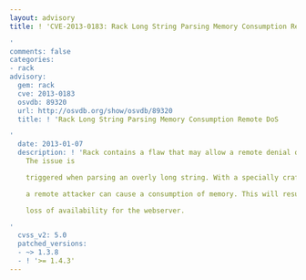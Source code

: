 ```yaml
---
layout: advisory
title: ! 'CVE-2013-0183: Rack Long String Parsing Memory Consumption Remote DoS

'
comments: false
categories:
- rack
advisory:
  gem: rack
  cve: 2013-0183
  osvdb: 89320
  url: http://osvdb.org/show/osvdb/89320
  title: ! 'Rack Long String Parsing Memory Consumption Remote DoS

'
  date: 2013-01-07
  description: ! 'Rack contains a flaw that may allow a remote denial of service.
    The issue is

    triggered when parsing an overly long string. With a specially crafted string,

    a remote attacker can cause a consumption of memory. This will result in a

    loss of availability for the webserver.

'
  cvss_v2: 5.0
  patched_versions:
  - ~> 1.3.8
  - ! '>= 1.4.3'
---
```

